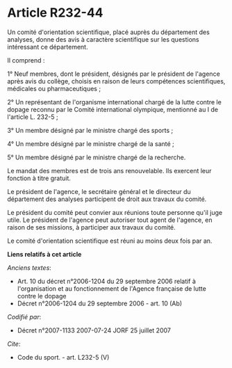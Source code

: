 # Article R232-44

Un comité d'orientation scientifique, placé auprès du département des analyses, donne des avis à caractère scientifique sur
les questions intéressant ce département.

Il comprend :

1° Neuf membres, dont le président, désignés par le président de l'agence après avis du collège, choisis en raison de leurs
compétences scientifiques, médicales ou pharmaceutiques ;

2° Un représentant de l'organisme international chargé de la lutte contre le dopage reconnu par le Comité international
olympique, mentionné au I de l'article L. 232-5 ;

3° Un membre désigné par le ministre chargé des sports ;

4° Un membre désigné par le ministre chargé de la santé ;

5° Un membre désigné par le ministre chargé de la recherche.

Le mandat des membres est de trois ans renouvelable. Ils exercent leur fonction à titre gratuit.

Le président de l'agence, le secrétaire général et le directeur du département des analyses participent de droit aux travaux
du comité.

Le président du comité peut convier aux réunions toute personne qu'il juge utile. Le président de l'agence peut autoriser
tout agent de l'agence, en raison de ses missions, à participer aux travaux du comité.

Le comité d'orientation scientifique est réuni au moins deux fois par an.

**Liens relatifs à cet article**

_Anciens textes_:

  - Art. 10 du décret n°2006-1204 du 29 septembre 2006 relatif à l'organisation et au fonctionnement de l'Agence française de lutte contre le dopage
  - Décret n°2006-1204 du 29 septembre 2006 - art. 10 (Ab)

_Codifié par_:

  - Décret n°2007-1133 2007-07-24 JORF 25 juillet 2007

_Cite_:

  - Code du sport. - art. L232-5 (V)
